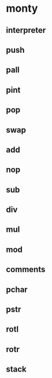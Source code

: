 # monty
## interpreter
## push
## pall
## pint
## pop
## swap
## add
## nop
## sub
## div
## mul
## mod
## comments
## pchar
## pstr
## rotl
## rotr
## stack